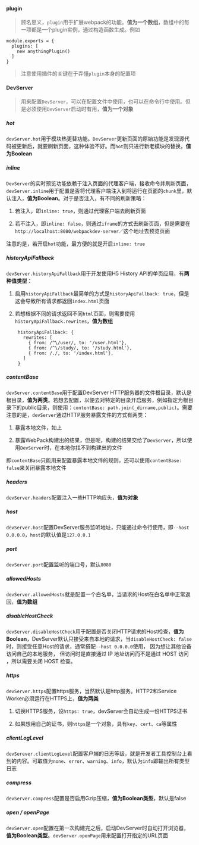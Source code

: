 #### plugin

> 顾名思义，`plugin`用于扩展webpack的功能。**值为一个数组**，数组中的每一项都是一个plugin实例，通过构造函数生成。例如

    module.exports = {
      plugins: [
        new anythingPlugin()
      ]
    }
> 注意使用插件的关键在于弄懂`plugin`本身的配置项

#### DevServer

> 用来配置`DevServer`，可以在配置文件中使用，也可以在命令行中使用。但是必须使用`DevServer`启动时有用，**值为一个对象**

##### hot

`devServer.hot`用于模块热更替功能。`DevServer`更新页面的原始功能是发现源代码被更新后，就要刷新页面，这种体验不好。而`hot`则只进行新老模块的替换，**值为Boolean**

##### inline

`DevServer`的实时预览功能依赖于注入页面的代理客户端，接收命令并刷新页面，`devServer.inline`用于配置是否将代理客户端注入到将运行在页面的`chunk`里，默认注入，**值为Boolean**。对于是否注入，有不同的刷新策略：

1. 若注入，即`inline: true`，则通过代理客户端去刷新页面

2. 若不注入，即`inline: false`，则通过`iframe`的方式去刷新页面，但是需要在` http://localhost:8080/webpackdev-server／`这个地址去预览页面

注意的是，若开启`hot`功能，最方便的就是开启`inline: true`

##### historyApiFallback

`devServer.historyApiFallback`用于开发使用H5 History API的单页应用，有**两种值类型**：

1. 启用`historyApiFallback`最简单的方式是`historyApiFallback: true`，但是这会导致所有请求都返回`index.html`页面

2. 若想根据不同的请求返回不同`html`页面，则需要使用`historyApiFallback.rewrites`，**值为数组**   

        historyApiFallback: {
          rewrites: [
            { from: /^\/user/, to: '/user.html'},
            { from: /^\/study/, to: '/study.html'},
            { from: /./, to: '/index.html'},
          ]
        }

##### contentBase

`devServer.contentBase`用于配置DevServer HTTP服务器的文件根目录，默认是根目录，**值为两类**。若想去配置，以便去对特定的目录开启服务，例如指定为根目录下的public目录，则使用：`contentBase: path.join(_dirname,public)`。需要注意的是，`devServer`通过HTTP服务暴露文件的方式有两类：

1. 暴露本地文件，如上

2. 暴露WebPack构建出的结果，但是呢，构建的结果交给了`DevServer`，所以使用`DevServer`时，在本地你找不到构建出的文件

即`contentBase`只能用来配置暴露本地文件的规则，还可以使用`contentBase: false`来关闭暴露本地文件

##### headers

`devServer.headers`配置注入一些HTTP响应头，**值为对象**

##### host

`devServer.host`配置DevServer服务监听地址，只能通过命令行使用，即`--host 0.0.0.0`，`host`的默认值是`127.0.0.1`

##### port

`devServer.port`配置监听的端口号，默认`8080`

##### allowedHosts

`devServer.allowedHosts`就是配置一个白名单，当请求的Host在白名单中正常返回，**值为数组**

##### disableHostCheck

`devServer.disableHostCheck`用于配置是否关闭HTTP请求的Host检查，**值为Boolean**，DevServer默认只接受来自本地的请求，当`disableHostCheck: false`时，则接受任意Host的请求，通常搭配`--host 0.0.0.0`使用， 因为想让其他设备访问自己的本地服务， 但访问时是直接通过 IP 地址访问而不是通过 HOST 访问 ，所以需要关闭 HOST 检查。

##### https

`devServer.https`配置https服务，当然默认是http服务。HTTP2和Service Worker必须运行在HTTPS上，**值为两类**

1. 切换HTTPS服务，设`https: true`，devServer会自动生成一份HTTPS证书

2. 如果想用自己的证书，则`https`是一个对象，具有`key`、`cert`、`ca`等属性

##### clientLogLevel

`devSerever.clientLogLevel`配置客户端的日志等级，就是开发者工具控制台上看到的内容。可取值为`none`、`error`、`warning`、`info`，默认为`info`即输出所有类型日志

##### compress

`devServer.compress`配置是否启用Gzip压缩，**值为Boolean类型**，默认是false

##### open / openPage

`devServer.open`配置在第一次构建完之后，启动DevServer时自动打开浏览器，**值为Boolean类型**。`devServer.openPage`用来配置打开指定的URL页面



